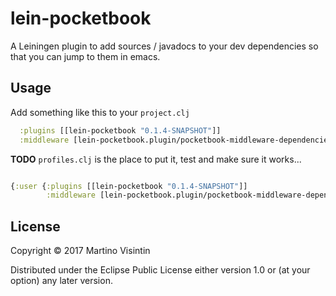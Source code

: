 # lein-pocketbook

A Leiningen plugin to add sources / javadocs to your dev dependencies so that
you can jump to them in emacs.

## Usage

Add something like this to your `project.clj`
```clojure
  :plugins [[lein-pocketbook "0.1.4-SNAPSHOT"]]
  :middleware [lein-pocketbook.plugin/pocketbook-middleware-dependencies]
```



**TODO** `profiles.clj` is the place to put it, test and make sure it works...

```clojure

{:user {:plugins [[lein-pocketbook "0.1.4-SNAPSHOT"]]
        :middleware [lein-pocketbook.plugin/pocketbook-middleware-dependencies]}}
```


## License

Copyright © 2017 Martino Visintin

Distributed under the Eclipse Public License either version 1.0 or (at
your option) any later version.

